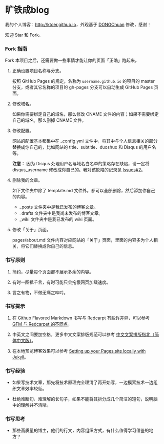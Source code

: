 旷铁成blog
=================

我的个人博客：<http://ktcer.github.io>，外观基于 [DONGChuan](http://dongchuan.github.io) 修改，感谢！

欢迎 Star 和 Fork。

### Fork 指南

Fork 本项目之后，还需要做一些事情才能让你的页面「正确」跑起来。

1. 正确设置项目名称与分支。

   按照 GitHub Pages 的规定，名称为 `username.github.io` 的项目的 master 分支，或者其它名称的项目的 gh-pages 分支可以自动生成 GitHub Pages 页面。

2. 修改域名。

   如果你需要绑定自己的域名，那么修改 CNAME 文件的内容；如果不需要绑定自己的域名，那么删掉 CNAME 文件。

3. 修改配置。

   网站的配置基本都集中在 \_config.yml 文件中，将其中与个人信息相关的部分替换成你自己的，比如网站的 title、subtitle、duoshuo 和 Disqus 的用户名等。

   **注意：** 因为 Disqus 处理用户名与域名白名单的策略存在缺陷，请一定将 disqus\_username 修改成你自己的。我对该缺陷的记录见 [Issues#2][4]。

4. 删除我的文章。

   如下文件夹中除了 template.md 文件外，都可以全部删除，然后添加你自己的内容。

   * \_posts 文件夹中是我已发布的博客文章。
   * \_drafts 文件夹中是我尚未发布的博客文章。
   * \_wiki 文件夹中是我已发布的 wiki 页面。

5. 修改「关于」页面。

   pages/about.md 文件内容对应网站的「关于」页面，里面的内容多为个人相关，将它们替换成你自己的信息。

### 书写原则

1. 简约，尽量每个页面都不展示多余的内容。

2. 有时一图抵千言，有时可能只会拖慢网页加载速度。

3. 言之有物，不做无痛之呻吟。

### 书写提示

1. 在 Github Flavored Markdown 书写与 Redcarpt 有些许差异，可以参考 [GFM 与 Redcarpet 的不同点][2]。

2. 中英文之间要加空格，更多中文文案排版规范可以参考 [中文文案排版指北（简体中文版）][1]。

3. 在本地预览博客效果可以参考 [Setting up your Pages site locally with Jekyll][3]。

### 书写经验

* 如果写技术文章，那先将技术原理完全理清了再开始写，一边摸索技术一边组织文章效率较低。

* 杜绝难断句、难理解的长句子，如果不能将其拆分成几个简洁的短句，说明脑中的理解并不清晰。

### 书写思考

* 那些高质量的博主，他们的行文，内容组织方式，有什么值得学习借鉴的地方？

[1]: https://github.com/mzlogin/chinese-copywriting-guidelines
[2]: http://mazhuang.org/2015/12/05/diff-between-gfm-and-redcarpet/
[3]: https://help.github.com/articles/setting-up-your-pages-site-locally-with-jekyll/
[4]: https://github.com/mzlogin/mzlogin.github.io/issues/2
